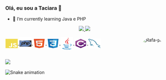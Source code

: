 ### Olá, eu sou a Taciara 👋

- 🌱 I’m currently learning Java e PHP

<div align="center">
  <a href="https://github.com/TaciAlves">
  <img height="150px" src="https://github-readme-stats.vercel.app/api?username=TaciAlves&show_icons=true&theme=tokyonight&include_all_commits=true&count_private=true"/>
  <img height="150px" src="https://github-readme-stats.vercel.app/api/top-langs/?username=TaciAlves&layout=compact&langs_count=7&theme=tokyonight"/>
</div>
  <div style="display: inline_block"><br>
  <img align="center" alt="Taci-Js" height="30" width="40" src="https://raw.githubusercontent.com/devicons/devicon/master/icons/javascript/javascript-plain.svg">
  <img align="center" alt="Taci-PHP" height="40" width="40" src="https://github.com/devicons/devicon/blob/master/icons/php/php-original.svg">
  <img align="center" alt="Taci-HTML" height="30" width="40" src="https://raw.githubusercontent.com/devicons/devicon/master/icons/html5/html5-original.svg">
  <img align="center" alt="Taci-CSS" height="30" width="40" src="https://raw.githubusercontent.com/devicons/devicon/master/icons/css3/css3-original.svg">
  <img align="center" alt="Taci-Java" height="40" width="40" src="https://github.com/devicons/devicon/blob/master/icons/java/java-original.svg">
  <img align="center" alt="Taci-Csharp" height="30" width="40" src="https://raw.githubusercontent.com/devicons/devicon/master/icons/csharp/csharp-original.svg">
  <img align="center" alt="Taci-SQL" height="30" width="40" src="https://github.com/devicons/devicon/blob/master/icons/mysql/mysql-original.svg">
  <img align="right" alt="Rafa-pic" height="150" style="border-radius:50px;" src="https://user-images.githubusercontent.com/95450101/166295821-75853046-49bb-4e90-82f3-9eadfd0908fa.gif">
  </div>
  
  ##
  
  <div> 
  <a href="https://www.linkedin.com/in/taciara-alves/" target="_blank"><img src="https://img.shields.io/badge/-LinkedIn-%230077B5?style=for-the-badge&logo=linkedin&logoColor=white" target="_blank"></a> 
</div>

  ![Snake animation](https://github.com/TaciAlves/tacialves/blob/output/github-contribution-grid-snake.svg)
 
